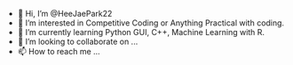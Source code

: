 - 👋 Hi, I’m @HeeJaePark22
- 👀 I’m interested in Competitive Coding or Anything Practical with coding.
- 🌱 I’m currently learning Python GUI, C++, Machine Learning with R.
- 💞️ I’m looking to collaborate on ...
- 📫 How to reach me ...

<!---
HeeJaePark22/HeeJaePark22 is a ✨ special ✨ repository because its `README.md` (this file) appears on your GitHub profile.
You can click the Preview link to take a look at your changes.
--->
